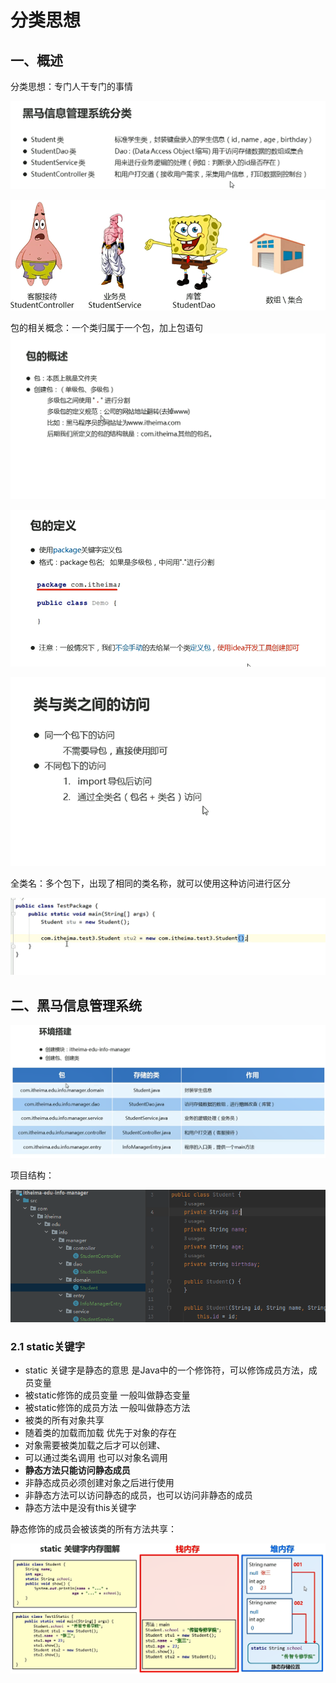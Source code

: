 # 分类思想

## 一、概述

分类思想：专门人干专门的事情

![图 1](../images/e7765160ddef3b7152c3e61a02624b5d53de346c560bbaa6f7a3f87b194ec8de.png)  

![图 2](../images/b9f8952312130959efd3e9e27bf84995a11d9bf1f5dd5ac33bbf810ca927c95c.png)  


包的相关概念：一个类归属于一个包，加上包语句
![图 3](../images/020399e08319377ef2e4d7e5a344890fcf392177ec201fcd310ebda3a603ed52.png)  


![图 4](../images/52469fb37352ef672c40faf562642b4f617886acebdaf8de1ba3ba85a58ad7ed.png)  


![图 5](../images/38054e7cdc11e874cabcdfdf4929715c83b583c28b9578e3506fbe5c4bf4a585.png)  

全类名：多个包下，出现了相同的类名称，就可以使用这种访问进行区分

![图 6](../images/501451fbda3d85556be1becf24de28db2a21251a18da8bc08ef912813b0c6dbf.png)  

## 二、黑马信息管理系统

![图 7](../images/ae9ebe4831d5f3dbb069637834aef753f7402b2fbe0af07a0d09704386f8b1a8.png)  

项目结构：

![图 8](../images/63e91478ecd9d2960b883ba18b744b579d7f23a706ee557296e1b11c360aa06a.png)  


### 2.1 static关键字

* static 关键字是静态的意思 是Java中的一个修饰符，可以修饰成员方法，成员变量
* 被static修饰的成员变量 一般叫做静态变量
* 被static修饰的成员方法 一般叫做静态方法
* 被类的所有对象共享
* 随着类的加载而加载 优先于对象的存在
* 对象需要被类加载之后才可以创建、
* 可以通过类名调用 也可以对象名调用
* **静态方法只能访问静态成员**
* 非静态成员必须创建对象之后进行使用
* 非静态方法可以访问静态的成员，也可以访问非静态的成员
* 静态方法中是没有this关键字


静态修饰的成员会被该类的所有方法共享：

![图 9](../images/5df454d571d07f166ff1438603885d37ecbbe8f612de53214fd1f72bb533e5d7.png)  






